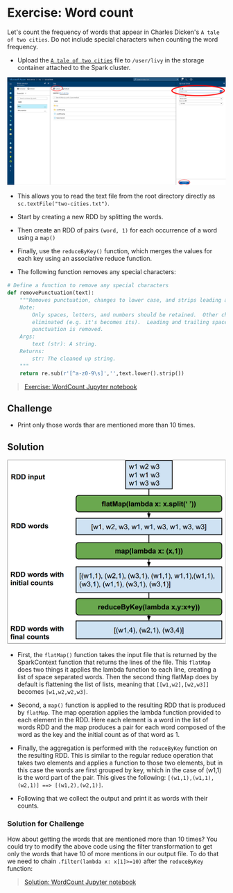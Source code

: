 # Exercise: Word count

Let's count the frequency of words that appear in Charles Dicken's `A tale of
two cities`. Do not include special characters when counting the word frequency.

* Upload the [`A tale of two cities`](two-cities.txt) file to `/user/livy` in
the storage container attached to the Spark cluster.

![Azure upload to blob storage](upload-blob-storage.png)

* This allows you to read the text file from the root directory directly as
`sc.textFile("two-cities.txt")`.

* Start by creating a new RDD by splitting the words.

* Then create an RDD of pairs `(word, 1)` for each occurrence of a word using
a `map()`

* Finally, use the `reduceByKey()` function, which merges the values for each
key using an associative reduce function.

* The following function removes any special characters:

```Python
# Define a function to remove any special characters
def removePunctuation(text):
    """Removes punctuation, changes to lower case, and strips leading and trailing spaces.
    Note:
        Only spaces, letters, and numbers should be retained.  Other characters should should be
        eliminated (e.g. it's becomes its).  Leading and trailing spaces should be removed after
        punctuation is removed.
    Args:
        text (str): A string.
    Returns:
        str: The cleaned up string.
    """
    return re.sub(r'[^a-z0-9\s]','',text.lower().strip())
```

> [Exercise: WordCount Jupyter notebook](word-count-exercise.ipynb)

## Challenge
* Print only those words thar are mentioned more than 10 times.

## Solution
![word-count workflow](word-count.png)

* First, the `flatMap()` function takes the input file that is returned by the
SparkContext function that returns the lines of the file. This `flatMap` does
two things it applies the lambda function to each line, creating a list of
space separated words. Then the second thing flatMap does by default is
flattening the list of lists, meaning that `[[w1,w2],[w2,w3]]` becomes
`[w1,w2,w2,w3]`.

* Second, a `map()` function is applied to the resulting RDD that is produced by
`flatMap`. The map operation applies the lambda function provided to each
element in the RDD. Here each element is a word in the list of words RDD and
the map produces a pair for each word composed of the word as the key and the
initial count as of that word as 1.

* Finally, the aggregation is performed with the `reduceByKey` function on the
resulting RDD. This is similar to the regular reduce operation that takes two
elements and applies a function to those two elements, but in this case the
words are first grouped by key, which in the case of (w1,1) is the word part
of the pair. This gives the following:
`[(w1,1),(w1,1),(w2,1)] ==> [(w1,2),(w2,1)]`.

* Following that we collect the output and print it as words with their counts.

### Solution for Challenge

How about getting the words that are mentioned more than 10 times? You could
try to modify the above code using the filter transformation to get only the
words that have 10 of more mentions in our output file. To do that we need to
chain `.filter(lambda x: x[1]>=10)` after the `reduceByKey` function:

> [Solution: WordCount Jupyter notebook](word-count.ipynb)
